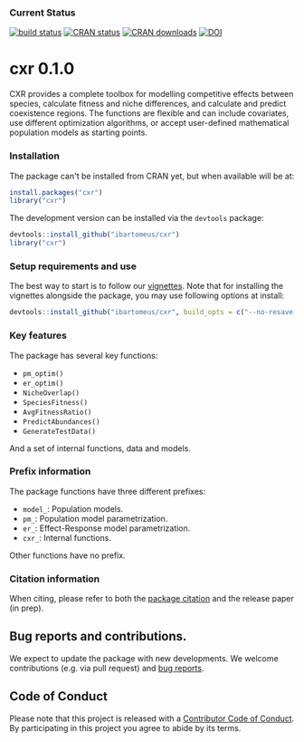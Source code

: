 
### Current Status

[![build status](https://travis-ci.org/ibartomeus/cxr.svg?branch=master)](https://travis-ci.org/ibartomeus/cxr)
[![CRAN status](https://www.r-pkg.org/badges/version/cxr)](https://www.r-pkg.org/badges/version/cxr)
[![CRAN downloads](https://cranlogs.r-pkg.org/badges/grand-total/cxr)](https://cran.r-project.org/package=cxr)
[![DOI](https://zenodo.org/badge/115796966.svg)](https://zenodo.org/badge/latestdoi/115796966)


# cxr 0.1.0

CXR provides a complete toolbox for modelling competitive effects between species, calculate fitness and niche differences, and calculate and predict coexistence regions. The functions are flexible and can include covariates, use different optimization algorithms, or accept user-defined mathematical population models as starting points. 

### Installation

The package can't be installed from CRAN yet, but when available will be at:

```R
install.packages("cxr")
library("cxr")
```

The development version can be installed via the `devtools` package:

```R
devtools::install_github("ibartomeus/cxr")
library("cxr")
```

### Setup requirements and use

The best way to start is to follow our [vignettes](https://github.com/ibartomeus/cxr/tree/master/vignettes).
Note that for installing the vignettes alongside the package, you may use following options at install:

```R
devtools::install_github("ibartomeus/cxr", build_opts = c("--no-resave-data", "--no-manual"))
```

### Key features

The package has several key functions:

- `pm_optim()`
- `er_optim()`
- `NicheOverlap()` 
- `SpeciesFitness()`
- `AvgFitnessRatio()` 
- `PredictAbundances()` 
- `GenerateTestData()`

And a set of internal functions, data and models.

### Prefix information

The package functions have three different prefixes:

- `model_`: Population models.
- `pm_`: Population model parametrization.
- `er_`: Effect-Response model parametrization.
- `cxr_`: Internal functions.

Other functions have no prefix.

### Citation information

When citing, please refer to both the [package citation](https://github.com/ibartomeus/cxr/blob/master/inst/CITATION) and the release paper (in prep).  

## Bug reports and contributions.  

We expect to update the package with new developments. We welcome contributions (e.g. via pull request) and [bug reports](https://github.com/ibartomeus/cxr/issues).

## Code of Conduct  

Please note that this project is released with a [Contributor Code of Conduct](https://github.com/ibartomeus/cxr/blob/master/CONDUCT.md).
By participating in this project you agree to abide by its terms.

